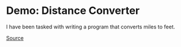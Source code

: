 # Demo: Distance Converter
I have been tasked with writing a program that converts miles to feet.

[Source](/demos/distance-convert.py)
